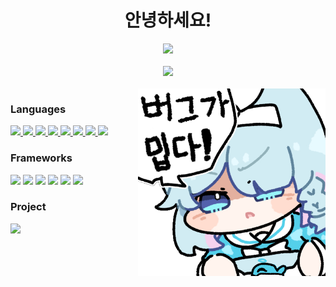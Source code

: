 <div align="center">
    <h1>안녕하세요!</h1>
    <a href="https://ajb.kr/">
        <img src="https://img.shields.io/badge/portfolio-A1C0C7?style=for-the-badge"/>
    </a>
</div>

<br>


<div align="center">
    <a href="https://solved.ac/profile/ajb8533296">
        <img src="http://mazassumnida.wtf/api/v2/generate_badge?boj=ajb8533296" width="400"/>
    </a>
</div>
<br>

<a href="https://www.pixiv.net/artworks/110289520">
    <img src="image/bug_arona.png" width="300" align="right">
</a>

<div align="left">
    <h3>Languages</h3>
    <a href="https://python.org">
        <img src="https://img.shields.io/badge/Python-3776AB?style=for-the-badge&logo=python&logoColor=white"/>
    </a>
    <a href="https://java.com">
        <img src="https://img.shields.io/badge/java-f89820?style=for-the-badge&logo=openjdk&logoColor=white"/>
    </a>
    <a href="https://www.rust-lang.org/">
        <img src="https://img.shields.io/badge/rust-b7410e?style=for-the-badge&logo=rust&logoColor=white"/>
    </a>
    <a href="https://isocpp.org/">
        <img src="https://img.shields.io/badge/C++-00599C?style=for-the-badge&logo=cplusplus&logoColor=white"/>
    </a>
    <a href="https://www.w3.org/">
        <img src="https://img.shields.io/badge/HTML-E34F26?style=for-the-badge&logo=html5&logoColor=white"/>
    </a>
    <a href="https://www.w3.org/TR/CSS/#css">
        <img src="https://img.shields.io/badge/CSS-663399?style=for-the-badge&logo=css&logoColor=white"/>
    </a>
    <a href="https://www.typescriptlang.org/">
        <img src="https://img.shields.io/badge/typescript-3178C6?style=for-the-badge&logo=TypeScript&logoColor=white"/>
    </a>
    <a href="https://www.ecma-international.org/publications-and-standards/standards/ecma-262/">
        <img src="https://img.shields.io/badge/javascript-F7DF1E?style=for-the-badge&logo=javascript&logoColor=white"/>
    </a>
</div>

<div align="left">
    <h3>Frameworks</h3>
    <a href="https://fastapi.tiangolo.com"><img src="https://img.shields.io/badge/fastapi-009688?style=for-the-badge&logo=fastapi&logoColor=white"/></a>
    <a href="https://flask.palletsprojects.com"><img src="https://img.shields.io/badge/Flask-3BABC3?style=for-the-badge&logo=flask&logoColor=white"/></a>
    <a href="https://actix.rs"><img src="https://img.shields.io/badge/Actix-0A191C?style=for-the-badge&logo=actix&logoColor=white"/></a>
    <a href="https://react.dev/"><img src="https://img.shields.io/badge/React-61DAFB?style=for-the-badge&logo=react&logoColor=white"/></a>
    <a href="https://chakra-ui.com/"><img src="https://img.shields.io/badge/Chakra_UI-319795?style=for-the-badge&logo=chakraui&logoColor=white"/></a>
    <a href="https://tailwindcss.com"><img src="https://img.shields.io/badge/Tailwind_CSS-06B6D4?style=for-the-badge&logo=tailwindcss&logoColor=white"/></a>
</div>

<div align="left">
    <h3>Project</h3>
    <a href="https://github.com/ajb3296/Toaru-kagaku-no-music-bot">
        <img src="https://img.shields.io/badge/Toaru_Kagaku_no_Musicbot-FD935E?style=for-the-badge&logo=discord&logoColor=white"/>
    </a>
    <br>
</div>
